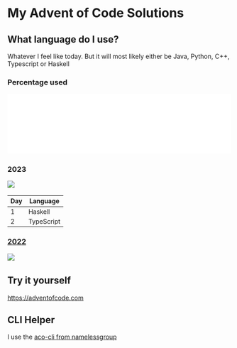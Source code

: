 # My Advent of Code Solutions



## What language do I use?
Whatever I feel like today. But it will most likely either be Java, Python, C++, Typescript or Haskell
### Percentage used
![Metrics](/visuals/github-metrics.svg)

<h3>2023</h3>

![](https://img.shields.io/badge/stars%20⭐-4-yellow)

|Day|Language|
|--|--|
|1|Haskell|
|2|TypeScript|

<h3><a href="2022/README.md">2022</a></h3>

![](https://img.shields.io/badge/stars%20⭐-36-yellow)

## Try it yourself
https://adventofcode.com

## CLI Helper
I use the [aco-cli from namelessgroup](https://github.com/NamelessGroup/AdventOfCode-CLI)
